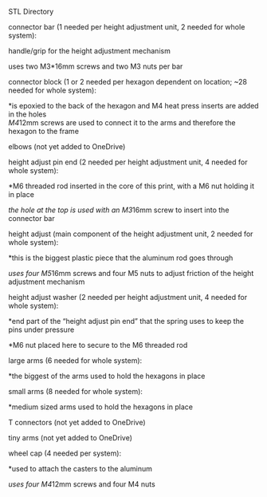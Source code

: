 STL Directory 

connector bar (1 needed per height adjustment unit, 2 needed for whole system): 

handle/grip for the height adjustment mechanism 

uses two M3*16mm screws and two M3 nuts per bar 

connector block (1 or 2 needed per hexagon dependent on location; ~28 needed for whole system): 

  *is epoxied to the back of the hexagon and M4 heat press inserts are added in the holes  
  *M4*12mm screws are used to connect it to the arms and therefore the hexagon to the frame 

elbows (not yet added to OneDrive) 

height adjust pin end (2 needed per height adjustment unit, 4 needed for whole system): 

*M6 threaded rod inserted in the core of this print, with a M6 nut holding it in place 

*the hole at the top is used with an M3*16mm screw to insert into the connector bar 

height adjust (main component of the height adjustment unit, 2 needed for whole system): 

*this is the biggest plastic piece that the aluminum rod goes through 

*uses four M5*16mm screws and four M5 nuts to adjust friction of the height adjustment mechanism 

height adjust washer (2 needed per height adjustment unit, 4 needed for whole system): 

*end part of the “height adjust pin end” that the spring uses to keep the pins under pressure 

*M6 nut placed here to secure to the M6 threaded rod 

large arms (6 needed for whole system): 

*the biggest of the arms used to hold the hexagons in place 

small arms (8 needed for whole system): 

*medium sized arms used to hold the hexagons in place 

T connectors (not yet added to OneDrive) 

tiny arms (not yet added to OneDrive) 

wheel cap (4 needed per system): 

*used to attach the casters to the aluminum  

*uses four M4*12mm screws and four M4 nuts 
